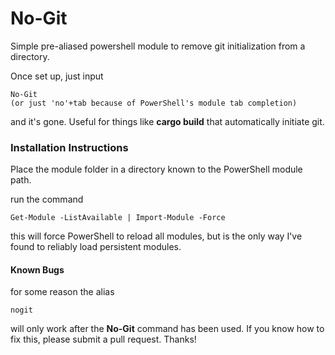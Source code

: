 # No-Git
Simple pre-aliased powershell module to remove git initialization from a directory. 

Once set up, just input 
```
No-Git
(or just 'no'+tab because of PowerShell's module tab completion)
```
and it's gone. Useful for things like **cargo build** that automatically initiate git.


### Installation Instructions
Place the module folder in a directory known to the PowerShell module path.

run the command 
```
Get-Module -ListAvailable | Import-Module -Force
```
this will force PowerShell to reload all modules, but is the only way I've found to reliably load persistent modules.

#### Known Bugs
for some reason the alias 
```
nogit
```
will only work after the **No-Git** command has been used. If you know how to fix this, please submit a pull request. Thanks! 
